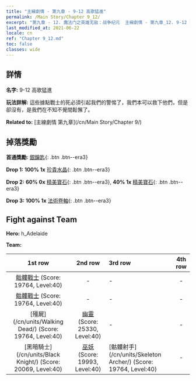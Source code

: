 ```yaml
---
title: "主線劇情 - 第九章 - 9-12 高歌猛進"
permalink: /Main Story/Chapter 9_12/
excerpt: "第九章 - 12. 魔法门之英雄无敌：战争纪元  主線劇情 - 第九章_12. 9-12 高歌猛進"
last_modified_at: 2021-06-22
locale: cn
ref: "Chapter 9_12.md"
toc: false
classes: wide
---
```


## 詳情

 **名字:** 9-12 高歌猛進

 **玩法詳解:** 這些據點戰士的死必須引起我們的警惕了，我們本可以救下他們，但是卻沒有，是我們在不知不覺間鬆懈了。

 **Related to:** [主線劇情 第九章](/cn/Main Story/Chapter 9/)

## 掉落獎勵

 **首通獎勵:** [銀鑰匙](/cn/Items/con_693/){: .btn .btn--era3}

 **Drop 1:** **100% 1x** [珍貴水晶](/cn/Items/mat_31/){: .btn .btn--era3}

 **Drop 2:** **60% 0x** [精美寶石](/cn/Items/mat_23/){: .btn .btn--era3}, **40% 1x** [精美寶石](/cn/Items/mat_23/){: .btn .btn--era3}

 **Drop 3:** **100% 1x** [法術卷軸](/cn/Items/con_694/){: .btn .btn--era3}


## Fight against Team
 **Hero:** h_Adelaide

 **Team:**


  | 1st row | 2nd row | 3rd row | 4th row |
  |:----:|:----:|:----|:----:|
  | [骷髏戰士](/cn/units/Skeleton/) (Score: 19764, Level:40)  | - | - | - |
  | [骷髏戰士](/cn/units/Skeleton/) (Score: 19764, Level:40)  | - | - | - |
  | [殭屍](/cn/units/Walking Dead/) (Score: 19764, Level:40)  | [幽靈](/cn/units/Wight/) (Score: 25330, Level:40)  | - | - |
  | [黑暗騎士](/cn/units/Black Knight/) (Score: 20069, Level:40)  | [巫妖](/cn/units/Lich/) (Score: 19993, Level:40)  | [骷髏射手](/cn/units/Skeleton Archer/) (Score: 19764, Level:40)  | - |


